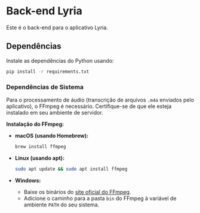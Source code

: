# Back-end Lyria

Este é o back-end para o aplicativo Lyria.

## Dependências

Instale as dependências do Python usando:

```bash
pip install -r requirements.txt
```

### Dependências de Sistema

Para o processamento de áudio (transcrição de arquivos `.m4a` enviados pelo aplicativo), o FFmpeg é necessário. Certifique-se de que ele esteja instalado em seu ambiente de servidor.

**Instalação do FFmpeg:**

*   **macOS (usando Homebrew):**
    ```bash
    brew install ffmpeg
    ```

*   **Linux (usando apt):**
    ```bash
    sudo apt update && sudo apt install ffmpeg
    ```

*   **Windows:**
    -   Baixe os binários do [site oficial do FFmpeg](https://ffmpeg.org/download.html).
    -   Adicione o caminho para a pasta `bin` do FFmpeg à variável de ambiente `PATH` do seu sistema.
